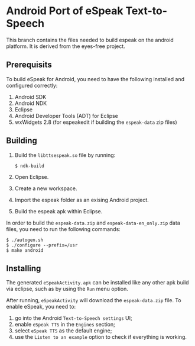 # Android Port of eSpeak Text-to-Speech

This branch contains the files needed to build espeak on the android platform.
It is derived from the eyes-free project.

## Prerequisits

To build eSpeak for Android, you need to have the following installed and
configured correctly:

1.  Android SDK
2.  Android NDK
3.  Eclipse
4.  Android Developer Tools (ADT) for Eclipse
5.  wxWidgets 2.8 (for espeakedit if building the `espeak-data` zip files)

## Building

1.  Build the `libttsespeak.so` file by running:

        $ ndk-build
2.  Open Eclipse.
3.  Create a new workspace.
4.  Import the espeak folder as an exising Android project.
5.  Build the espeak apk within Eclipse.

In order to build the `espeak-data.zip` and `espeak-data-en_only.zip` data files, you need to run the following commands:

	$ ./autogen.sh
	$ ./configure --prefix=/usr
	$ make android

## Installing

The generated `eSpeakActivity.apk` can be installed like any other apk build
via eclipse, such as by using the `Run` menu option.

After running, `eSpeakActivity` will download the `espeak-data.zip` file. To
enable eSpeak, you need to:

1.  go into the Android `Text-to-Speech settings` UI;
2.  enable `eSpeak TTS` in the `Engines` section;
3.  select `eSpeak TTS` as the default engine;
4.  use the `Listen to an example` option to check if everything is working.
